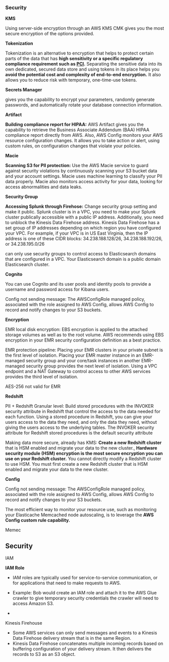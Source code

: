 ### Security

**KMS**

 Using server-side encryption through an AWS KMS CMK gives you the most secure encryption of the options provided.

**Tokenization**

 Tokenization is an alternative to encryption that helps to protect certain parts of the data that has **high sensitivity or a specific regulatory compliance requirement such as [PCI](https://aws.amazon.com/compliance/pci-dss-level-1-faqs/).** Separating the sensitive data into its own dedicated, secured data store and using tokens in its place helps you **avoid the potential cost and complexity of end-to-end encryption.** It also allows you to reduce risk with temporary, one-time-use tokens.

**Secrets Manager** 

gives you the capability to encrypt your parameters, randomly generate passwords, and automatically rotate your database connection information.



**Artifact**

**Building compliance report for HIPAA:** AWS Artifact gives you the capability to retrieve the Business Associate Addendum (BAA) HIPAA compliance report directly from AWS. Also, AWS Config monitors your AWS resource configuration changes. It allows you to take action or alert, using custom rules, on configuration changes that violate your policies.



**Macie**

**Scanning S3 for PII protection:** Use the AWS Macie service to guard against security violations by continuously scanning your S3 bucket data and your account settings. Macie uses machine learning to classify your PII data properly. Macie also monitors access activity for your data, looking for access abnormalities and data leaks.

**Security Group**

**Accessing Splunk through Firehose:** Change security group setting and make it public. Splunk cluster is in a VPC, you need to make your Splunk cluster publically accessible with a public IP address. Additionally, you need to unblock the Kinesis Data Firehose address. Kinesis Data Firehose has a set group of IP addresses depending on which region you have configured your VPC. For example, if your VPC is in US East Virginia, then the IP address is one of these CIDR blocks: 34.238.188.128/26, 34.238.188.192/26, or 34.238.195.0/26

can only use security groups to control access to Elasticsearch domains that are configured in a VPC. Your Elasticsearch domain is a public domain Elasticsearch cluster.



**Cognito**

You can use Cognito and its user pools and identity pools to provide a username and password access for Kibana users.

Config not sending message: The AWSConfigRole managed policy, associated with the role assigned to AWS Config, allows AWS Config to record and notify changes to your S3 buckets.

**Encryption**

EMR local disk encryption: EBS encryption is applied to the attached storage volumes as well as to the root volume. AWS recommends using EBS encryption in your EMR security configuration definition as a best practice.

EMR protection pipeline: Placing your EMR clusters in your private subnet is the first level of isolation. Placing your EMR master instance in an EMR-managed security group and your core/task instances in another EMR-managed security group provides the next level of isolation. Using a VPC endpoint and a NAT Gateway to control access to other AWS services provides the third level of isolation.

AES-256 not valid for EMR

**Redshift**

PII + Redshift Granular level: Build stored procedures with the INVOKER security attribute in Redshift that control the access to the data needed for each function. Using a stored procedure in Redshift, you can give your users access to the data they need, and only the data they need, without giving the users access to the underlying tables. The INVOKER security attribute for Redshift stored procedures is the default security attribute

Making data more secure, already has KMS: **Create a new Redshift cluster** that is HSM enabled and migrate your data to the new cluster., **Hardware security module (HSM) encryption is the most secure encryption you can use on your Redshift cluster.** You cannot directly modify a Redshift cluster to use HSM. You must first create a new Redshift cluster that is HSM enabled and migrate your data to the new cluster.

**Config**

Config not sending message: The AWSConfigRole managed policy, associated with the role assigned to AWS Config, allows AWS Config to record and notify changes to your S3 buckets.

The most efficient way to monitor your resource use, such as monitoring your Elasticache Memcached node autoscaling, is to leverage the **AWS Config custom rule capability.**



Memec



## Security

IAM

**IAM Role**

- IAM roles are typically used for service-to-service communication, or for applications that need to make requests to AWS. 
- Example:  Bob would create an IAM role and attach it to the AWS Glue crawler to give temporary security credentials the crawler will need to access Amazon S3. 



- 

Kinesis Firehouse 

- Some AWS services can only send messages and events to a Kinesis Data Firehose delivery stream that is in the same Region.
- Kinesis Data Firehose concatenates multiple incoming records based on buffering configuration of your delivery stream. It then delivers the records to S3 as an S3 object.